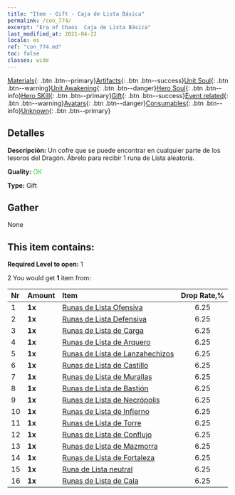 ```yaml
---
title: "Item - Gift - Caja de Lista Básica"
permalink: /con_774/
excerpt: "Era of Chaos  Caja de Lista Básica"
last_modified_at: 2021-04-22
locale: es
ref: "con_774.md"
toc: false
classes: wide
---
```

 [Materials](/ItemsES/){: .btn .btn--primary}[Artifacts](/ItemsES/Artifacts/){: .btn .btn--success}[Unit Soul](/ItemsES/UnitSoul/){: .btn .btn--warning}[Unit Awakening](/ItemsES/UnitAwakening/){: .btn .btn--danger}[Hero Soul](/ItemsES/HeroSoul/){: .btn .btn--info}[Hero SKill](/ItemsES/HeroSkill/){: .btn .btn--primary}[Gift](/ItemsES/Gift/){: .btn .btn--success}[Event related](/ItemsES/Events/){: .btn .btn--warning}[Avatars](/ItemsES/Avatars/){: .btn .btn--danger}[Consumables](/ItemsES/Consumables/){: .btn .btn--info}[Unknown](/ItemsES/Unknown/){: .btn .btn--primary}

## Detalles
 **Descripción:** Un cofre que se puede encontrar en cualquier parte de los tesoros del Dragón. Ábrelo para recibir 1 runa de Lista aleatoria.

 **Quality:** <span style="color: #32CD32">OK</span>

 **Type:** Gift

## Gather

  None

## This item contains:

 **Required Level to open:** 1

 2 You would get **1** item  from:

  | Nr | Amount |     Item    | Drop Rate,% |
  |:---|:-------|:------------|:---------:|
  | 1 |  **1x** | [Runas de Lista Ofensiva](/es/Items/con_734/) | 6.25 | 
  | 2 |  **1x** | [Runas de Lista Defensiva](/es/Items/con_739/) | 6.25 | 
  | 3 |  **1x** | [Runas de Lista de Carga](/es/Items/con_741/) | 6.25 | 
  | 4 |  **1x** | [Runas de Lista de Arquero](/es/Items/con_742/) | 6.25 | 
  | 5 |  **1x** | [Runas de Lista de Lanzahechizos](/es/Items/con_746/) | 6.25 | 
  | 6 |  **1x** | [Runas de Lista de Castillo](/es/Items/con_752/) | 6.25 | 
  | 7 |  **1x** | [Runas de Lista de Murallas](/es/Items/con_753/) | 6.25 | 
  | 8 |  **1x** | [Runas de Lista de Bastión](/es/Items/con_754/) | 6.25 | 
  | 9 |  **1x** | [Runas de Lista de Necrópolis](/es/Items/con_755/) | 6.25 | 
  | 10 |  **1x** | [Runas de Lista de Infierno](/es/Items/con_777/) | 6.25 | 
  | 11 |  **1x** | [Runas de Lista de Torre](/es/Items/con_785/) | 6.25 | 
  | 12 |  **1x** | [Runas de Lista de Conflujo](/es/Items/con_791/) | 6.25 | 
  | 13 |  **1x** | [Runas de Lista de Mazmorra](/es/Items/con_792/) | 6.25 | 
  | 14 |  **1x** | [Runas de Lista de Fortaleza](/es/Items/con_818/) | 6.25 | 
  | 15 |  **1x** | [Runa de Lista neutral](/es/Items/con_869/) | 6.25 | 
  | 16 |  **1x** | [Runas de Lista de Cala](/es/Items/con_868/) | 6.25 | 
